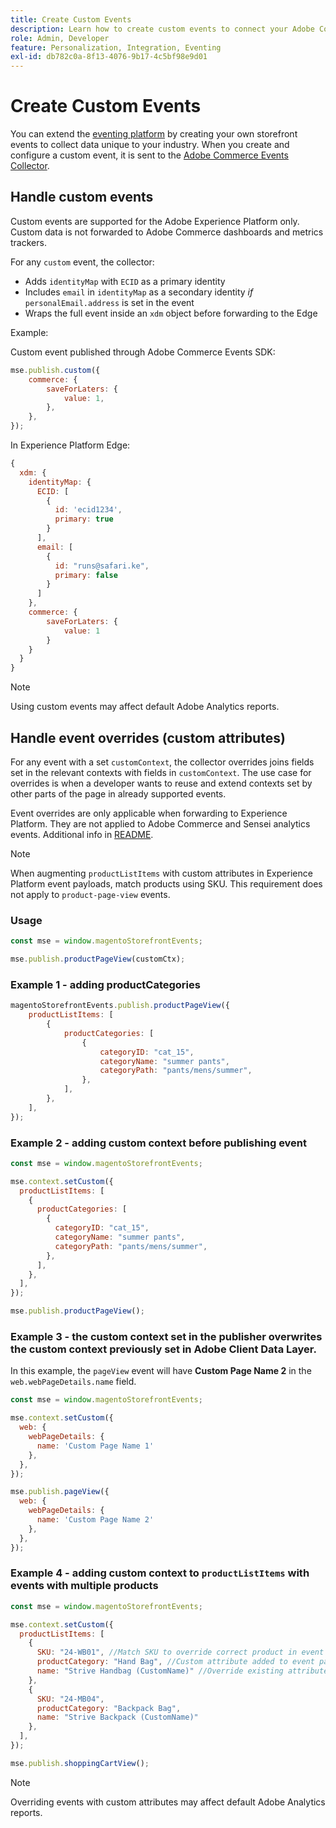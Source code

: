 ```yaml
---
title: Create Custom Events
description: Learn how to create custom events to connect your Adobe Commerce data to other Adobe DX products.
role: Admin, Developer
feature: Personalization, Integration, Eventing
exl-id: db782c0a-8f13-4076-9b17-4c5bf98e9d01
---
```

# Create Custom Events

You can extend the [eventing platform](events.md) by creating your own storefront events to collect data unique to your industry. When you create and configure a custom event, it is sent to the [Adobe Commerce Events Collector](https://github.com/adobe/commerce-events/tree/main/packages/storefront-events-collector).

## Handle custom events

Custom events are supported for the Adobe Experience Platform only. Custom data is not forwarded to Adobe Commerce dashboards and metrics trackers.

For any `custom` event, the collector:

- Adds `identityMap` with `ECID` as a primary identity
- Includes `email` in `identityMap` as a secondary identity _if_ `personalEmail.address` is set in the event
- Wraps the full event inside an `xdm` object before forwarding to the Edge

Example:

Custom event published through Adobe Commerce Events SDK:

```javascript
mse.publish.custom({
    commerce: {
        saveForLaters: {
            value: 1,
        },
    },
});
```

In Experience Platform Edge:

```javascript
{
  xdm: {
    identityMap: {
      ECID: [
        {
          id: 'ecid1234',
          primary: true
        }
      ],
      email: [
        {
          id: "runs@safari.ke",
          primary: false
        }
      ]
    },
    commerce: {
        saveForLaters: {
            value: 1
        }
    }
  }
}
```

>[!NOTE]
>
> Using custom events may affect default Adobe Analytics reports.

## Handle event overrides (custom attributes)

For any event with a set `customContext`, the collector overrides joins fields set in the relevant contexts with fields in `customContext`. The use case for overrides is when a developer wants to reuse and extend contexts set by other parts of the page in already supported events.

Event overrides are only applicable when forwarding to Experience Platform. They are not applied to Adobe Commerce and Sensei analytics events. Additional info in [README](https://github.com/adobe/commerce-events/blob/e34bcfc0deca8d5ac1f9310fc1ee4c1becf4ffbb/packages/storefront-events-collector/README.md).

>[!NOTE]
>
>When augmenting `productListItems` with custom attributes in Experience Platform event payloads, match products using SKU. This requirement does not apply to `product-page-view` events.

### Usage

```javascript
const mse = window.magentoStorefrontEvents;

mse.publish.productPageView(customCtx);
```

### Example 1 - adding productCategories

```javascript
magentoStorefrontEvents.publish.productPageView({
    productListItems: [
        {
            productCategories: [
                {
                    categoryID: "cat_15",
                    categoryName: "summer pants",
                    categoryPath: "pants/mens/summer",
                },
            ],
        },
    ],
});
```

### Example 2 - adding custom context before publishing event

```javascript
const mse = window.magentoStorefrontEvents;

mse.context.setCustom({
  productListItems: [
    {
      productCategories: [
        {
          categoryID: "cat_15",
          categoryName: "summer pants",
          categoryPath: "pants/mens/summer",
        },
      ],
    },
  ],
});

mse.publish.productPageView();
```

### Example 3 - the custom context set in the publisher overwrites the custom context previously set in Adobe Client Data Layer.

In this example, the `pageView` event will have **Custom Page Name 2** in the `web.webPageDetails.name` field.

```javascript
const mse = window.magentoStorefrontEvents;

mse.context.setCustom({
  web: {
    webPageDetails: {
      name: 'Custom Page Name 1'
    },
  },
});

mse.publish.pageView({
  web: {
    webPageDetails: {
      name: 'Custom Page Name 2'
    },
  },
});
```

### Example 4 - adding custom context to `productListItems` with events with multiple products

```javascript
const mse = window.magentoStorefrontEvents;

mse.context.setCustom({
  productListItems: [
    {
      SKU: "24-WB01", //Match SKU to override correct product in event payload
      productCategory: "Hand Bag", //Custom attribute added to event payload
      name: "Strive Handbag (CustomName)" //Override existing attribute with custom value in event payload
    },
    {
      SKU: "24-MB04",
      productCategory: "Backpack Bag",
      name: "Strive Backpack (CustomName)"
    },
  ],
});

mse.publish.shoppingCartView();
```

>[!NOTE]
>
> Overriding events with custom attributes may affect default Adobe Analytics reports.
